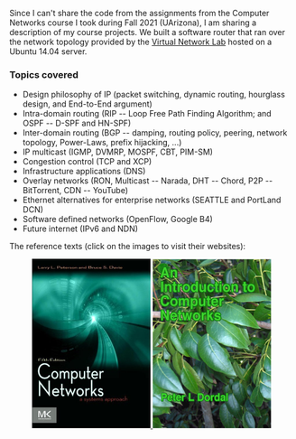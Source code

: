 Since I can't share the code from the assignments from the Computer Networks course I took during Fall 2021 (UArizona), I am sharing a description of my course projects. We built a software router that ran over the network topology provided by the [Virtual Network Lab](https://github.com/gkorpal/VNL) hosted on a Ubuntu 14.04 server.

### Topics covered 
* Design philosophy of IP (packet switching, dynamic routing, hourglass design, and End-to-End argument)
* Intra-domain routing (RIP -- Loop Free Path Finding Algorithm; and OSPF -- D-SPF and HN-SPF)
* Inter-domain routing (BGP -- damping, routing policy, peering, network topology, Power-Laws, prefix hijacking, ...)
* IP multicast (IGMP, DVMRP, MOSPF, CBT, PIM-SM)
* Congestion control (TCP and XCP)
* Infrastructure applications (DNS)
* Overlay networks (RON, Multicast -- Narada, DHT -- Chord, P2P -- BitTorrent, CDN -- YouTube)
* Ethernet alternatives for enterprise networks (SEATTLE and PortLand DCN)
* Software defined networks (OpenFlow, Google B4)
* Future internet (IPv6 and NDN)

The reference texts (click on the images to visit their websites):

<p>
<center>
    <a href="https://book.systemsapproach.org/index.html">
     <img alt="ug" src="up-textbook.jpg"
       width="210" height="300" class="center">
  </a>
  <a href="http://intronetworks.cs.luc.edu/">
     <img alt="other" src="doral.png"
       width="210" height="300" class="center">
  </a>
   </center>
 </p>
